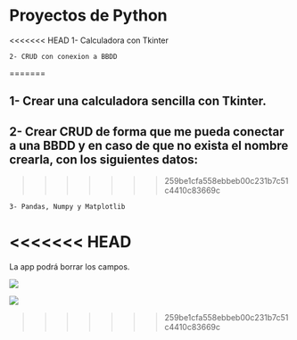 # **Proyectos de Python**

<<<<<<< HEAD
    1- Calculadora con Tkinter

    2- CRUD con conexion a BBDD
=======
## 1- Crear una calculadora sencilla con Tkinter.

## 2- Crear CRUD de forma que me pueda conectar a una BBDD y en caso de que no exista el nombre crearla, con los siguientes datos:
>>>>>>> 259be1cfa558ebbeb00c231b7c51c4410c83669c

    3- Pandas, Numpy y Matplotlib


<<<<<<< HEAD
=======
La app podrá borrar los campos.

![](img/Aspose.Words.0abe8922-daa0-4825-870b-a48d43a79846.001.png)

![](img/Aspose.Words.0abe8922-daa0-4825-870b-a48d43a79846.002.png)
>>>>>>> 259be1cfa558ebbeb00c231b7c51c4410c83669c
